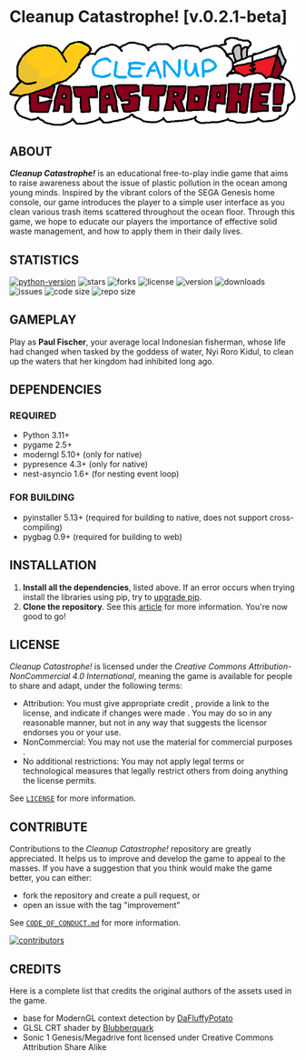 # Cleanup Catastrophe! [v.0.2.1-beta]

![cleanup catastrophe logo](/assets/img/menu/logo.png)

## ABOUT

**_Cleanup Catastrophe!_**  is an educational free-to-play indie game that aims to raise awareness about the issue of plastic pollution in the ocean among young minds. Inspired by the vibrant colors of the SEGA Genesis home console, our game introduces the player to a simple user interface as you clean various trash items scattered throughout the ocean floor. Through this game, we hope to educate our players the importance of effective solid waste management, and how to apply them in their daily lives.

## STATISTICS

[![python-version](https://img.shields.io/badge/python-3.11-blue.svg)](https://python.org/downloads/release/python-3112)
![stars](https://img.shields.io/github/stars/richkdev/cleanup-catastrophe)
![forks](https://img.shields.io/github/forks/richkdev/cleanup-catastrophe)
![license](https://img.shields.io/github/license/richkdev/cleanup-catastrophe)
![version](https://img.shields.io/github/release/richkdev/cleanup-catastrophe)
![downloads](https://img.shields.io/github/downloads/richkdev/cleanup-catastrophe/latest/total)
![issues](https://img.shields.io/github/issues/richkdev/cleanup-catastrophe)
![code size](https://img.shields.io/github/languages/code-size/richkdev/cleanup-catastrophe)
![repo size](https://img.shields.io/github/repo-size/richkdev/cleanup-catastrophe)

## GAMEPLAY

Play as **Paul Fischer**, your average local Indonesian fisherman, whose life had changed when tasked by the goddess of water, Nyi Roro Kidul, to clean up the waters that her kingdom had inhibited long ago.

## DEPENDENCIES

### REQUIRED

- Python 3.11+
- pygame 2.5+
- moderngl 5.10+ (only for native)
- pypresence 4.3+ (only for native)
- nest-asyncio 1.6+ (for nesting event loop)

### FOR BUILDING

- pyinstaller 5.13+ (required for building to native, does not support cross-compiling)
- pygbag 0.9+ (required for building to web)

## INSTALLATION

1. **Install all the dependencies**, listed above. If an error occurs when trying install the libraries using pip, try to [upgrade pip](https://pip.pypa.io/en/stable/installation/#upgrading-pip).
2. **Clone the repository**. See this [article](https://docs.github.com/en/repositories/creating-and-managing-repositories/cloning-a-repository) for more information. You're now good to go!

## LICENSE

_Cleanup Catastrophe!_ is licensed under the _Creative Commons Attribution-NonCommercial 4.0 International_, meaning the game is available for people to share and adapt, under the following terms:

- Attribution: You must give appropriate credit , provide a link to the license, and indicate if changes were made . You may do so in any reasonable manner, but not in any way that suggests the licensor endorses you or your use.
- NonCommercial: You may not use the material for commercial purposes .
- No additional restrictions: You may not apply legal terms or technological measures that legally restrict others from doing anything the license permits.

See [`LICENSE`](/LICENSE) for more information.

## CONTRIBUTE

Contributions to the _Cleanup Catastrophe!_ repository are greatly appreciated. It helps us to improve and develop the game to appeal to the masses. If you have a suggestion that you think would make the game better, you can either:

- fork the repository and create a pull request, or
- open an issue with the tag "improvement"

See [`CODE_OF_CONDUCT.md`](https://github.com/richkdev/cleanup-catastrophe/blob/f0fc7395761dbb8b380c6c47c284c66016e03edf/CODE_OF_CONDUCT.md) for more information.

[![contributors](https://contrib.rocks/image?repo=richkdev/Cleanup-Catastrophe)](https://github.com/richkdev/Cleanup-Catastrophe/graphs/contributors)

## CREDITS

Here is a complete list that credits the original authors of the assets used in the game.

- base for ModernGL context detection by [DaFluffyPotato](https://www.youtube.com/watch?v=LFbePt8i0DI)
- GLSL CRT shader by [Blubberquark](https://blubberquark.tumblr.com/post/185013752945/using-moderngl-for-post-processing-shaders-with)
- Sonic 1 Genesis/Megadrive font licensed under Creative Commons Attribution Share Alike

